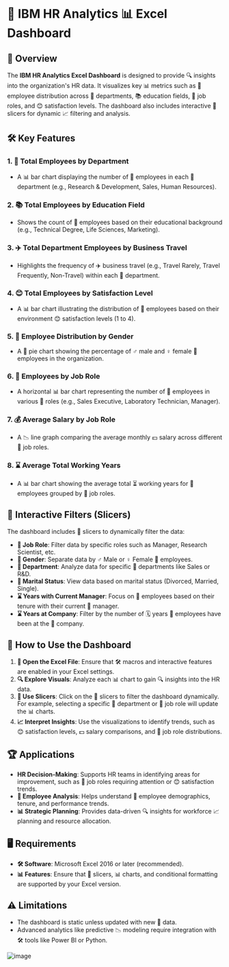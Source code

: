 # 💼 IBM HR Analytics 📊 Excel Dashboard

## 🌟 Overview
The **IBM HR Analytics Excel Dashboard** is designed to provide 🔍 insights into the organization's HR data. It visualizes key 📊 metrics such as 👥 employee distribution across 🏢 departments, 📚 education fields, 💼 job roles, and 😊 satisfaction levels. The dashboard also includes interactive 🔀 slicers for dynamic 📈 filtering and analysis.

## 🛠️ Key Features

### 1. **🏢 Total Employees by Department**
- A 📊 bar chart displaying the number of 👥 employees in each 🏢 department (e.g., Research & Development, Sales, Human Resources).

### 2. **📚 Total Employees by Education Field**
- Shows the count of 👥 employees based on their educational background (e.g., Technical Degree, Life Sciences, Marketing).

### 3. **✈️ Total Department Employees by Business Travel**
- Highlights the frequency of ✈️ business travel (e.g., Travel Rarely, Travel Frequently, Non-Travel) within each 🏢 department.

### 4. **😊 Total Employees by Satisfaction Level**
- A 📊 bar chart illustrating the distribution of 👥 employees based on their environment 😊 satisfaction levels (1 to 4).

### 5. **🚻 Employee Distribution by Gender**
- A 🥧 pie chart showing the percentage of ♂️ male and ♀️ female 👥 employees in the organization.

### 6. **💼 Employees by Job Role**
- A horizontal 📊 bar chart representing the number of 👥 employees in various 💼 roles (e.g., Sales Executive, Laboratory Technician, Manager).

### 7. **💰 Average Salary by Job Role**
- A 📉 line graph comparing the average monthly 💵 salary across different 💼 job roles.

### 8. **⌛ Average Total Working Years**
- A 📊 bar chart showing the average total ⏳ working years for 👥 employees grouped by 💼 job roles.

## 🔀 Interactive Filters (Slicers)
The dashboard includes 🔀 slicers to dynamically filter the data:
- **💼 Job Role**: Filter data by specific roles such as Manager, Research Scientist, etc.
- **🚻 Gender**: Separate data by ♂️ Male or ♀️ Female 👥 employees.
- **🏢 Department**: Analyze data for specific 🏢 departments like Sales or R&D.
- **💍 Marital Status**: View data based on marital status (Divorced, Married, Single).
- **⌛ Years with Current Manager**: Focus on 👥 employees based on their tenure with their current 👔 manager.
- **⌛ Years at Company**: Filter by the number of 🗓️ years 👥 employees have been at the 🏢 company.

## 📖 How to Use the Dashboard
1. **📂 Open the Excel File**: Ensure that 🛠️ macros and interactive features are enabled in your Excel settings.
2. **🔍 Explore Visuals**: Analyze each 📊 chart to gain 🔍 insights into the HR data.
3. **🔀 Use Slicers**: Click on the 🔀 slicers to filter the dashboard dynamically. For example, selecting a specific 🏢 department or 💼 job role will update the 📊 charts.
4. **📈 Interpret Insights**: Use the visualizations to identify trends, such as 😊 satisfaction levels, 💵 salary comparisons, and 💼 job role distributions.

## 🏆 Applications
- **HR Decision-Making**: Supports HR teams in identifying areas for improvement, such as 💼 job roles requiring attention or 😊 satisfaction trends.
- **👥 Employee Analysis**: Helps understand 👥 employee demographics, tenure, and performance trends.
- **📊 Strategic Planning**: Provides data-driven 🔍 insights for workforce 📈 planning and resource allocation.

## 🖥️ Requirements
- **🛠️ Software**: Microsoft Excel 2016 or later (recommended).
- **📊 Features**: Ensure that 🔀 slicers, 📊 charts, and conditional formatting are supported by your Excel version.

## ⚠️ Limitations
- The dashboard is static unless updated with new 📄 data.
- Advanced analytics like predictive 📉 modeling require integration with 🛠️ tools like Power BI or Python.

  
![image](https://github.com/user-attachments/assets/0726f28e-b5c2-4d14-9dae-7d7dc66c3445)
